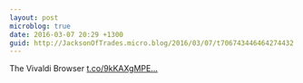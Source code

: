 ```yaml
---
layout: post
microblog: true
date: 2016-03-07 20:29 +1300
guid: http://JacksonOfTrades.micro.blog/2016/03/07/t706743446464274432.html
---
```

The Vivaldi Browser [t.co/9kKAXgMPE...](https://t.co/9kKAXgMPE7)
